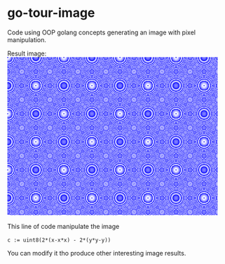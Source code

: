 # go-tour-image

Code using OOP golang concepts generating an image with pixel manipulation.   

Result image: 
[![fractal image](image.png)]("image.png")

This line of code manipulate the image 
```
c := uint8(2*(x-x*x) - 2*(y*y-y))

``` 
You can modify it tho produce other interesting image results.


